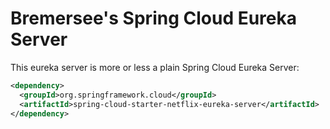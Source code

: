 # Bremersee's Spring Cloud Eureka Server

This eureka server is more or less a plain Spring Cloud Eureka Server:

```xml
<dependency>
  <groupId>org.springframework.cloud</groupId>
  <artifactId>spring-cloud-starter-netflix-eureka-server</artifactId>
</dependency>
```
